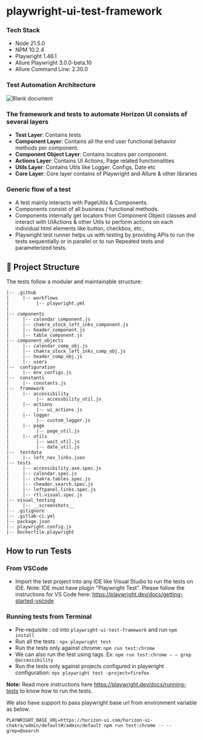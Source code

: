 # playwright-ui-test-framework

### Tech Stack
* Node 21.5.0
* NPM 10.2.4
* Playwright 1.46.1
* Allure Playwright 3.0.0-beta.10
* Allure Command Line: 2.30.0


### Test Automation Architecture
![Blank document](https://github.com/user-attachments/assets/aedabf50-5f86-464b-be9f-6b6bed8ece4a)


### The framework and tests to automate Horizon UI consists of several layers

* **Test Layer**: Contains tests
* **Component Layer**: Contains all the end user functional behavior methods per component.
* **Component Object Layer**: Contains locators per component.
* **Actions Layer**: Contains UI Actions, Page related functionalities
* **Utils Layer**: Contains Utils like Logger. Configs, Date etc
* **Core Layer**:  Core layer contains of Playwright and Allure & other libraries

### Generic flow of a test
* A test mainly interacts with PageUtils & Components.
* Components consist of all business / functional methods.
* Components internally get locators from Component Object classes and interact with UIActions & other Utils to perform actions on each individual html elements like button, checkbox, etc.,
* Playwright test runner helps us with testing by providing APIs to run the tests sequentially or in parallel or to run Repeated tests and parameterized tests.

## 📁 Project Structure

The tests follow a modular and maintainable structure:

```
|-- .github
|     |-- workflows
|          |-- playwright.yml
|          
|-- components
|     |-- calendar_component.js
|     |-- chakra_stock_left_inks_component.js   
|     |-- header_component.js
|     |-- table_component.js     
|-- component_objects
|     |-- calendar_comp_obj.js
|     |-- chakra_stock_left_inks_comp_obj.js
|     |-- header_comp_obj.js
|     |-- users
|--  configuration
|     |-- env_configs.js
|--  constants
|     |-- constants.js
|--  framework
|     |-- accessibility
|          |-- accessbility_util.js
|     |-- actions
|          |-- ui_actions.js
|     |-- logger
|          |-- custom_logger.js
|     |-- page
|          |-- page_util.js
|     |-- utils
|          |-- wait_util.js
|          |-- date_util.js
|--  testdata  
|     |-- left_nav_links.json
|-- tests
|     |-- accessibility.axe.spec.js
|     |-- calendar.spec.js
|     |-- chakra.tables.spec.js
|     |-- cheader.search.spec.js
|     |-- leftpanel.links.spec.js
|     |-- rtl.visual.spec.js
|-- visual_testing
|     |-- __screenshots__
|-- .gitignore
|-- .gitlab-ci.yml
|-- package.json
|-- playwright.config.js
|-- Dockerfile.playwright
```

## How to run Tests
### From VSCode
* Import the test project into any IDE like Visual Studio to run the tests on IDE. Note: IDE must have plugin "Playwright Test". Please follow the instructions for VS Code here: https://playwright.dev/docs/getting-started-vscode
### Running tests from Terminal
* Pre-requisite : cd into ```playwright-ui-test-framework``` and run ```npm install```
* Run all the tests : ```npx playwright test```
* Run the tests only against chrome: ```npm run test:chrome```
* We can also run the test using tags. Ex: ```npm run test:chrome — – grep @accessibility```
* Run the tests only against projects configured in playwright configuration: ```npx playwright test –project=firefox```

**Note:** Read more instructions here https://playwright.dev/docs/running-tests to know how to run the tests.

We also have support to pass playwright base url from environment variable as below.

```PLAYWRIGHT_BASE_URL=https://horizon-ui.com/horizon-ui-chakra/admin/default#/admin/default npm run test:chrome -- --grep=@search```

